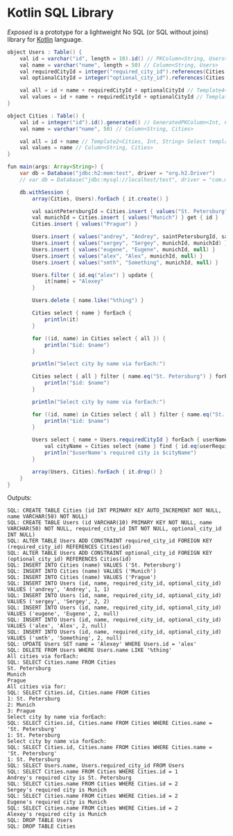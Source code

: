 Kotlin SQL Library
==================

_Exposed_ is a prototype for a lightweight No SQL (or SQL without joins) library for [Kotlin](https://github.com/JetBrains/kotlin) language.

```java
object Users : Table() {
    val id = varchar("id", length = 10).id() // PKColumn<String, Users>
    val name = varchar("name", length = 50) // Column<String, Users>
    val requiredCityId = integer("required_city_id").references(Cities.id) // FKColumn<Int, Users>
    val optionalCityId = integer("optional_city_id").references(Cities.id).optional() // FKOptionColumn<Int, Users>

    val all = id + name + requiredCityId + optionalCityId // Template4<Users, String, Int, Int?> Select template
    val values = id + name + requiredCityId + optionalCityId // Template4<Users, String, Int, Int?> Insert template
}

object Cities : Table() {
    val id = integer("id").id().generated() // GeneratedPKColumn<Int, Cities>
    val name = varchar("name", 50) // Column<String, Cities>

    val all = id + name // Template2<Cities, Int, String> Select template
    val values = name // Column<String, Cities>
}

fun main(args: Array<String>) {
    var db = Database("jdbc:h2:mem:test", driver = "org.h2.Driver")
    // var db = Database("jdbc:mysql://localhost/test", driver = "com.mysql.jdbc.Driver", user = "root")

    db.withSession {
        array(Cities, Users).forEach { it.create() }

        val saintPetersburgId = Cities.insert { values("St. Petersburg") } get { id }
        val munichId = Cities.insert { values("Munich") } get { id }
        Cities.insert { values("Prague") }

        Users.insert { values("andrey", "Andrey", saintPetersburgId, saintPetersburgId) }
        Users.insert { values("sergey", "Sergey", munichId, munichId) }
        Users.insert { values("eugene", "Eugene", munichId, null) }
        Users.insert { values("alex", "Alex", munichId, null) }
        Users.insert { values("smth", "Something", munichId, null) }

        Users.filter { id.eq("alex") } update {
            it[name] = "Alexey"
        }

        Users.delete { name.like("%thing") }

        Cities select { name } forEach {
            println(it)
        }

        for ((id, name) in Cities select { all }) {
            println("$id: $name")
        }

        println("Select city by name via forEach:")

        Cities select { all } filter { name.eq("St. Petersburg") } forEach { id, name ->
            println("$id: $name")
        }

        println("Select city by name via forEach:")

        for ((id, name) in Cities select { all } filter { name.eq("St. Petersburg") }) {
            println("$id: $name")
        }

        Users select { name + Users.requiredCityId } forEach { userName, userRequiredCityId ->
            val cityName = Cities select {name } find { id.eq(userRequiredCityId) }
            println("$userName's required city is $cityName")
        }

        array(Users, Cities).forEach { it.drop() }
    }
}
```

Outputs:

    SQL: CREATE TABLE Cities (id INT PRIMARY KEY AUTO_INCREMENT NOT NULL, name VARCHAR(50) NOT NULL)
    SQL: CREATE TABLE Users (id VARCHAR(10) PRIMARY KEY NOT NULL, name VARCHAR(50) NOT NULL, required_city_id INT NOT NULL, optional_city_id INT NULL)
    SQL: ALTER TABLE Users ADD CONSTRAINT required_city_id FOREIGN KEY (required_city_id) REFERENCES Cities(id)
    SQL: ALTER TABLE Users ADD CONSTRAINT optional_city_id FOREIGN KEY (optional_city_id) REFERENCES Cities(id)
    SQL: INSERT INTO Cities (name) VALUES ('St. Petersburg')
    SQL: INSERT INTO Cities (name) VALUES ('Munich')
    SQL: INSERT INTO Cities (name) VALUES ('Prague')
    SQL: INSERT INTO Users (id, name, required_city_id, optional_city_id) VALUES ('andrey', 'Andrey', 1, 1)
    SQL: INSERT INTO Users (id, name, required_city_id, optional_city_id) VALUES ('sergey', 'Sergey', 2, 2)
    SQL: INSERT INTO Users (id, name, required_city_id, optional_city_id) VALUES ('eugene', 'Eugene', 2, null)
    SQL: INSERT INTO Users (id, name, required_city_id, optional_city_id) VALUES ('alex', 'Alex', 2, null)
    SQL: INSERT INTO Users (id, name, required_city_id, optional_city_id) VALUES ('smth', 'Something', 2, null)
    SQL: UPDATE Users SET name = 'Alexey' WHERE Users.id = 'alex'
    SQL: DELETE FROM Users WHERE Users.name LIKE '%thing'
    All cities via forEach:
    SQL: SELECT Cities.name FROM Cities
    St. Petersburg
    Munich
    Prague
    All cities via for:
    SQL: SELECT Cities.id, Cities.name FROM Cities
    1: St. Petersburg
    2: Munich
    3: Prague
    Select city by name via forEach:
    SQL: SELECT Cities.id, Cities.name FROM Cities WHERE Cities.name = 'St. Petersburg'
    1: St. Petersburg
    Select city by name via forEach:
    SQL: SELECT Cities.id, Cities.name FROM Cities WHERE Cities.name = 'St. Petersburg'
    1: St. Petersburg
    SQL: SELECT Users.name, Users.required_city_id FROM Users
    SQL: SELECT Cities.name FROM Cities WHERE Cities.id = 1
    Andrey's required city is St. Petersburg
    SQL: SELECT Cities.name FROM Cities WHERE Cities.id = 2
    Sergey's required city is Munich
    SQL: SELECT Cities.name FROM Cities WHERE Cities.id = 2
    Eugene's required city is Munich
    SQL: SELECT Cities.name FROM Cities WHERE Cities.id = 2
    Alexey's required city is Munich
    SQL: DROP TABLE Users
    SQL: DROP TABLE Cities